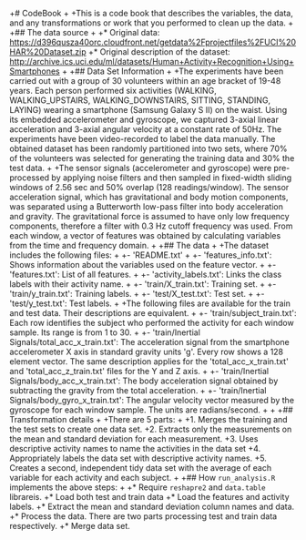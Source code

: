 +# CodeBook
+
+This is a code book that describes the variables, the data, and any transformations or work that you performed to clean up the data.
+
+## The data source
+
+* Original data: https://d396qusza40orc.cloudfront.net/getdata%2Fprojectfiles%2FUCI%20HAR%20Dataset.zip
+* Original description of the dataset: http://archive.ics.uci.edu/ml/datasets/Human+Activity+Recognition+Using+Smartphones
+
+## Data Set Information
+
+The experiments have been carried out with a group of 30 volunteers within an age bracket of 19-48 years. Each person performed six activities (WALKING, WALKING_UPSTAIRS, WALKING_DOWNSTAIRS, SITTING, STANDING, LAYING) wearing a smartphone (Samsung Galaxy S II) on the waist. Using its embedded accelerometer and gyroscope, we captured 3-axial linear acceleration and 3-axial angular velocity at a constant rate of 50Hz. The experiments have been video-recorded to label the data manually. The obtained dataset has been randomly partitioned into two sets, where 70% of the volunteers was selected for generating the training data and 30% the test data.
+
+The sensor signals (accelerometer and gyroscope) were pre-processed by applying noise filters and then sampled in fixed-width sliding windows of 2.56 sec and 50% overlap (128 readings/window). The sensor acceleration signal, which has gravitational and body motion components, was separated using a Butterworth low-pass filter into body acceleration and gravity. The gravitational force is assumed to have only low frequency components, therefore a filter with 0.3 Hz cutoff frequency was used. From each window, a vector of features was obtained by calculating variables from the time and frequency domain.
+
+## The data
+
+The dataset includes the following files:
+
+- 'README.txt'
+
+- 'features_info.txt': Shows information about the variables used on the feature vector.
+
+- 'features.txt': List of all features.
+
+- 'activity_labels.txt': Links the class labels with their activity name.
+
+- 'train/X_train.txt': Training set.
+
+- 'train/y_train.txt': Training labels.
+
+- 'test/X_test.txt': Test set.
+
+- 'test/y_test.txt': Test labels.
+
+The following files are available for the train and test data. Their descriptions are equivalent.
+
+- 'train/subject_train.txt': Each row identifies the subject who performed the activity for each window sample. Its range is from 1 to 30.
+
+- 'train/Inertial Signals/total_acc_x_train.txt': The acceleration signal from the smartphone accelerometer X axis in standard gravity units 'g'. Every row shows a 128 element vector. The same description applies for the 'total_acc_x_train.txt' and 'total_acc_z_train.txt' files for the Y and Z axis.
+
+- 'train/Inertial Signals/body_acc_x_train.txt': The body acceleration signal obtained by subtracting the gravity from the total acceleration.
+
+- 'train/Inertial Signals/body_gyro_x_train.txt': The angular velocity vector measured by the gyroscope for each window sample. The units are radians/second.
+
+
+## Transformation details
+
+There are 5 parts:
+
+1. Merges the training and the test sets to create one data set.
+2. Extracts only the measurements on the mean and standard deviation for each measurement.
+3. Uses descriptive activity names to name the activities in the data set
+4. Appropriately labels the data set with descriptive activity names.
+5. Creates a second, independent tidy data set with the average of each variable for each activity and each subject.
+
+## How ```run_analysis.R``` implements the above steps:
+
+* Require ```reshapre2``` and ```data.table``` librareis.
+* Load both test and train data
+* Load the features and activity labels.
+* Extract the mean and standard deviation column names and data.
+* Process the data. There are two parts processing test and train data respectively.
+* Merge data set.